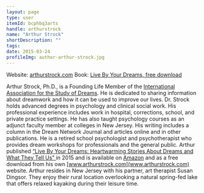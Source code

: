 ```yaml
---
layout: page
type: user
itemId: bcphbq3arts
handle: arthurstrock
name: "Arthur Strock"
shortDescription: ""
tags:
date: 2015-03-24
profileImg: author-arthur-strock.jpg
---
```


Website: [arthurstrock.com](https://arthurstrock.com/)
Book: [Live By Your Dreams, free download](https://arthurstrock.com/live-by-your-dreams/)

Arthur Strock, Ph.D., is a Founding Life Member of the [International Association for the Study of Dreams](https://www.asdreams.org). He is dedicated to sharing information about dreamwork and how it can be used to improve our lives. Dr. Strock holds advanced degrees in psychology and clinical social work. His professional experience includes work in hospital, corrections, school, and private practice settings. He has also taught psychology courses as an adjunct faculty member at colleges in New Jersey. His writing includes a column in the Dream Network Journal and articles online and in other publications. He is a retired school psychologist and psychotherapist who provides dream workshops for professionals and the general public. Arthur published [“Live By Your Dreams: Heartwarming Stories About Dreams and What They Tell Us” ](https://arthurstrock.com/live-by-your-dreams/)in 2015 and is available on [Amazon](https://www.amazon.com/Live-Your-Dreams-Arthur-Strock/dp/0996545808/ref=sr_1_1?s=books&ie=UTF8&qid=1455133208&sr=1-1&keywords=live+by+your+dreams+strock) and as a free download from his own [www.arthurstrock.com](www.arthurstrock.com) website. Arthur resides in New Jersey with his partner, art therapist Susan Dingsor. They enjoy their rural location overlooking a natural spring-fed lake that offers relaxed kayaking during their leisure time.
